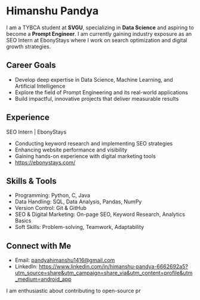 # Himanshu Pandya  

I am a TYBCA student at **SVGU**, specializing in **Data Science** and aspiring to become a **Prompt Engineer**. I am currently gaining industry exposure as an SEO Intern at EbonyStays where I work on search optimization and digital growth strategies.  



## Career Goals
- Develop deep expertise in Data Science, Machine Learning, and Artificial Intelligence  
- Explore the field of Prompt Engineering and its real-world applications  
- Build impactful, innovative projects that deliver measurable results  



## Experience
SEO Intern | EbonyStays  
- Conducting keyword research and implementing SEO strategies  
- Enhancing website performance and visibility  
- Gaining hands-on experience with digital marketing tools
- https://ebonystays.com/


##  Skills & Tools
- Programming: Python, C, Java  
- Data Handling: SQL, Data Analysis, Pandas, NumPy  
- Version Control: Git & GitHub  
- SEO & Digital Marketing: On-page SEO, Keyword Research, Analytics Basics  
- Soft Skills: Problem-solving, Teamwork, Adaptability  



## Connect with Me
- Email: pandyahimanshu1416@gmail.com
- LinkedIn: https://www.linkedin.com/in/himanshu-pandya-6662692a5?utm_source=share&utm_campaign=share_via&utm_content=profile&utm_medium=android_app 


I am enthusiastic about contributing to open-source pr
